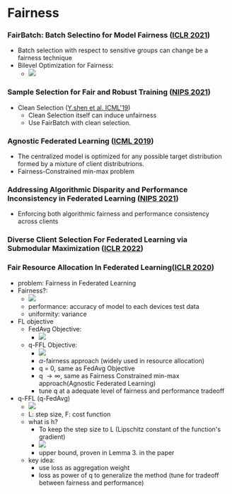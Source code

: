 # Fairness

### FairBatch: Batch Selectino for Model Fairness ([ICLR 2021](https://arxiv.org/pdf/2012.01696.pdf))

* Batch selection with respect to sensitive groups can change be a fairness technique
* Bilevel Optimization for Fairness:
  * [![](https://github.com/ysy970923/study/raw/main/images/fairbatch.PNG)](https://github.com/ysy970923/study/blob/main/images/fairbatch.PNG)

### Sample Selection for Fair and Robust Training ([NIPS 2021](https://papers.nips.cc/paper/2021/file/07563a3fe3bbe7e3ba84431ad9d055af-Paper.pdf))

* Clean Selection ([Y.shen et al. ICML'19](https://arxiv.org/pdf/1810.11874.pdf))
  * Clean Selection itself can induce unfairness
  * Use FairBatch with clean selection.

### Agnostic Federated Learning ([ICML 2019](https://arxiv.org/pdf/1902.00146.pdf))

* The centralized model is optimized for any possible target distribution formed by a mixture of client distributrions.
* Fairness-Constrained min-max problem

### Addressing Algorithmic Disparity and Performance Inconsistency in Federated Learning ([NIPS 2021](https://arxiv.org/pdf/2108.08435.pdf))

* Enforcing both algorithmic fairness and performance consistency across clients

### Diverse Client Selection For Federated Learning via Submodular Maximization ([ICLR 2022](https://openreview.net/pdf?id=nwKXyFvaUm))

### Fair Resource Allocation In Federated Learning([ICLR 2020](https://arxiv.org/pdf/1905.10497))

* problem: Fairness in Federated Learning
* Fairness?:
  * [![](https://github.com/ysy970923/study/raw/main/images/qffl\_1.PNG)](https://github.com/ysy970923/study/blob/main/images/qffl\_1.PNG)
  * performance: accuracy of model to each devices test data
  * uniformity: variance
* FL objective
  * FedAvg Objective:
    * [![](https://github.com/ysy970923/study/raw/main/images/qffl\_2.PNG)](https://github.com/ysy970923/study/blob/main/images/qffl\_2.PNG)
  * q-FFL Objective:
    * [![](https://github.com/ysy970923/study/raw/main/images/qffl\_3.PNG)](https://github.com/ysy970923/study/blob/main/images/qffl\_3.PNG)
    * $\alpha$-fairness approach (widely used in resource allocation)
    * q = 0, same as FedAvg Objective
    * q $\rightarrow \infty$, same as Fairness Constrained min-max approach(Agnostic Federated Learning)
    * tune q at a adequate level of fairness and performance tradeoff
* q-FFL (q-FedAvg)
  * [![](https://github.com/ysy970923/study/raw/main/images/qffl\_4.PNG)](https://github.com/ysy970923/study/blob/main/images/qffl\_4.PNG)
  * L: step size, F: cost function
  * what is h?
    * To keep the step size to L (Lipschitz constant of the function's gradient)
    * [![](https://github.com/ysy970923/study/raw/main/images/qffl\_5.PNG)](https://github.com/ysy970923/study/blob/main/images/qffl\_5.PNG)
    * upper bound, proven in Lemma 3. in the paper
  * key idea:
    * use loss as aggregation weight
    * loss as power of q to generalize the method (tune for tradeoff between fairness and performance)
